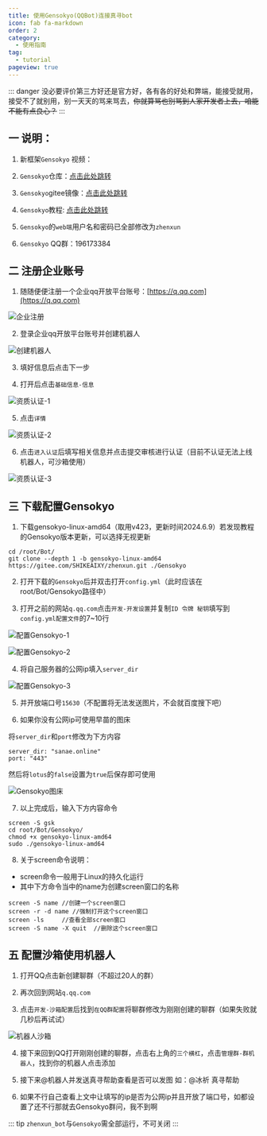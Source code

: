 ```yaml
---
title: 使用Gensokyo(QQBot)连接真寻bot
icon: fab fa-markdown
order: 2
category:
  - 使用指南
tag:
  - tutorial
pageview: true
---
```

::: danger
没必要评价第三方好还是官方好，各有各的好处和弊端，能接受就用，接受不了就别用，别一天天的骂来骂去，~~你就算骂也别骂到人家开发者上去，咱能不能有点良心？~~
:::

## 一 说明：

1. 新框架`Gensokyo` 视频：
<BiliBili bvid="BV1Aw411K7Z5" />

2. `Gensokyo`仓库：[点击此处跳转](https://github.com/Hoshinonyaruko/Gensokyo)

3. `Gensokyo`gitee镜像：[点击此处跳转](https://gitee.com/sanaefox/Gensokyo)

4. `Gensokyo`教程: [点击此处跳转](https://www.bilibili.com/read/cv27523883)

5. `Gensokyo`的`web端`用户名和密码已全部修改为`zhenxun`

6. `Gensokyo` QQ群：196173384

## 二 注册企业账号

1. 随随便便注册一个企业qq开放平台账号：[https://q.qq.com](https://q.qq.com)

![企业注册](../../img/企业注册.png)

2. 登录企业qq开放平台账号并创建机器人

![创建机器人](../../img/创建机器人.png)

3. 填好信息后点击下一步

4. 打开后点击`基础信息-信息`

![资质认证-1](../../img/资质认证.png)

5. 点击`详情`

![资质认证-2](../../img/资质认证2.png)

6. 点击`进入认证`后填写相关信息并点击提交审核进行认证（目前不认证无法上线机器人，可沙箱使用）

![资质认证-3](../../img/资质认证3.png)

## 三 下载配置Gensokyo

1. 下载gensokyo-linux-amd64（取用v423，更新时间2024.6.9）若发现教程的Gensokyo版本更新，可以选择无视更新
```
cd /root/Bot/
git clone --depth 1 -b gensokyo-linux-amd64 https://gitee.com/SHIKEAIXY/zhenxun.git ./Gensokyo
```

2. 打开下载的`Gensokyo`后并双击打开`config.yml`（此时应该在root/Bot/Gensokyo路径中）

3. 打开之前的网站`q.qq.com`点击`开发-开发设置`并复制`ID 令牌 秘钥`填写到`config.yml配置文件`的7~10行

![配置Gensokyo-1](../../img/配置Gensokyo2.png)

![配置Gensokyo-2](../../img/配置Gensokyo.png)

4. 将自己服务器的公网ip填入`server_dir`

![配置Gensokyo-3](../../img/配置Gensokyo3.png)

5. 并开放端口号`15630`（不配置将无法发送图片，不会就百度搜下吧）

6. 如果你没有公网ip可使用早苗的图床

将`server_dir`和`port`修改为下方内容

```
server_dir: "sanae.online"
port: "443" 
``` 
然后将`lotus`的`false`设置为`true`后保存即可使用

![Gensokyo图床](../../img/Gensokyo图床.png)

7. 以上完成后，输入下方内容命令

```
screen -S gsk
cd root/Bot/Gensokyo/
chmod +x gensokyo-linux-amd64
sudo ./gensokyo-linux-amd64
```

8. 关于screen命令说明：

* screen命令一般用于Linux的持久化运行
* 其中下方命令当中的name为创建screen窗口的名称
```
screen -S name //创建一个screen窗口
screen -r -d name //强制打开这个screen窗口
screen -ls     //查看全部screen窗口
screen -S name -X quit  //删除这个screen窗口
```

## 五 配置沙箱使用机器人

1. 打开QQ点击新创建聊群（不超过20人的群）

2. 再次回到网站`q.qq.com`

3. 点击`开发-沙箱配置`后找到`在QQ群配置`将聊群修改为刚刚创建的聊群（如果失败就几秒后再试试）

![机器人沙箱](../../img/机器人沙箱.png)

4. 接下来回到QQ打开刚刚创建的聊群，点击右上角的`三个横杠`，点击`管理群-群机器人`，找到你的机器人点击添加

5. 接下来@机器人并发送真寻帮助查看是否可以发图  如：@冰祈 真寻帮助

6. 如果不行自己查看上文中让填写的ip是否为公网ip并且开放了端口号，如都设置了还不行那就去Gensokyo群问，我不到啊

::: tip
 `zhenxun_bot`与`Gensokyo`需全部运行，不可关闭
:::
